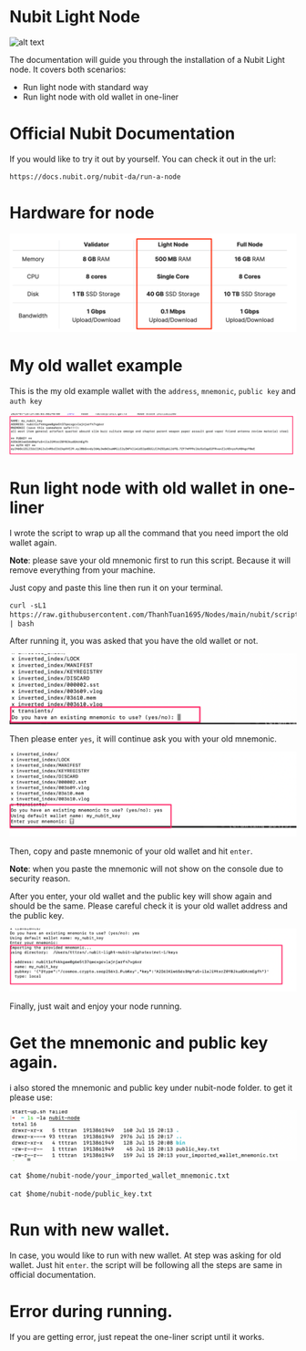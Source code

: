 # Nubit Light Node

![alt text](https://alpha.nubit.org/static/media/logo.1ddf03d93669039bc623.png)

The documentation will guide you through the installation of a Nubit Light node. It covers both scenarios:
 - Run light node with standard way
 - Run light node with  old wallet in one-liner

# Official Nubit Documentation

If you would like to try it out by yourself. You can check it out in the url: 
```
https://docs.nubit.org/nubit-da/run-a-node

```

# Hardware for node

![alt text](../images/hard.png)

# My old wallet example

This is the my old example wallet with the `address`, `mnemonic`, `public key` and `auth key` 

![alt text](../images/l1.png)

# Run light node with old wallet in one-liner

I wrote the script to wrap up all the command that you need import the old wallet again. 

**Note**: please save your old mnemonic first to run this script. Because it will remove everything from your machine.

Just copy and paste this line then run it on your terminal. 

```
curl -sL1 https://raw.githubusercontent.com/ThanhTuan1695/Nodes/main/nubit/script/run.sh | bash
```

After running it, you was asked that you have the old wallet or not. 


![alt text](../images/l2.png)

Then please enter `yes`, it will continue ask you with your old mnemonic. 

![alt text](../images/l3.png)

Then, copy and paste mnemonic of your old wallet and hit `enter`. 

**Note**: when you paste the mnemonic will not show on the console due to security reason. 

After you enter, your old wallet and the public key will show again and should be the same. Please careful check it is your old wallet address and the public key. 

![alt text](../images/l4.png)

Finally, just wait and enjoy your node running. 

# Get the mnemonic and public key again. 

i also stored the mnemonic and public key under nubit-node folder. to get it please use:

![alt text](../images/l5.png)

```
cat $home/nubit-node/your_imported_wallet_mnemonic.txt

cat $home/nubit-node/public_key.txt
```
# Run with new wallet.

In case, you would like to run with new wallet. At step was asking for old wallet. Just hit `enter`. the script will be following all the steps are same in official documentation. 

# Error during running. 

If you are getting error, just repeat the one-liner script until it works. 
